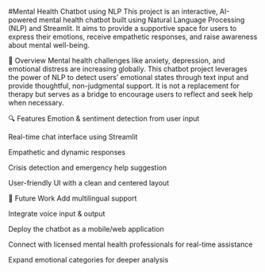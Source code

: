 #Mental Health Chatbot using NLP
This project is an interactive, AI-powered mental health chatbot built using Natural Language Processing (NLP) and Streamlit. It aims to provide a supportive space for users to express their emotions, receive empathetic responses, and raise awareness about mental well-being.

🧠 Overview
Mental health challenges like anxiety, depression, and emotional distress are increasing globally. This chatbot project leverages the power of NLP to detect users’ emotional states through text input and provide thoughtful, non-judgmental support. It is not a replacement for therapy but serves as a bridge to encourage users to reflect and seek help when necessary.

🔍 Features
Emotion & sentiment detection from user input

Real-time chat interface using Streamlit

Empathetic and dynamic responses

Crisis detection and emergency help suggestion

User-friendly UI with a clean and centered layout

🌱 Future Work
Add multilingual support

Integrate voice input & output

Deploy the chatbot as a mobile/web application

Connect with licensed mental health professionals for real-time assistance

Expand emotional categories for deeper analysis


